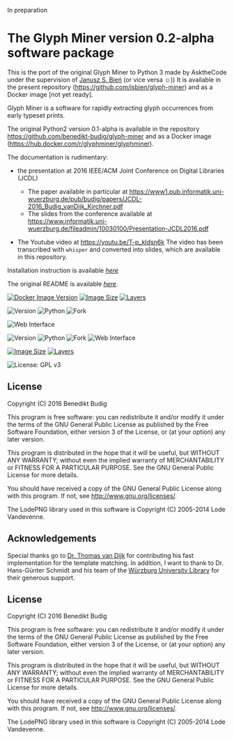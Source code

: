 In preparation

# The Glyph Miner version 0.2-alpha software package
This is the port of the original Glyph Miner to Python 3 made by
AsktheCode under the supervision of [Janusz
S. Bień](https://orcid.org/0000-0001-5006-8183) (or vice versa ☺)) It
is available in the present repository
(https://github.com/jsbien/glyph-miner) and as a Docker image [not yet ready].


Glyph Miner is a software for rapidly extracting glyph occurrences from early
typeset prints. 

The original Python2 version 0.1-alpha is available in the repository
https://github.com/benedikt-budig/glyph-miner and as a Docker image
(https://hub.docker.com/r/glyphminer/glyphminer).

The documentation is rudimentary:

* the presentation at 2016 IEEE/ACM Joint
Conference on Digital Libraries (JCDL)
  * The paper available in particular at https://www1.pub.informatik.uni-wuerzburg.de/pub/budig/papers/JCDL-2016_Budig_vanDijk_Kirchner.pdf
  * The slides from the conference available at https://www.informatik.uni-wuerzburg.de/fileadmin/10030100/Presentation-JCDL2016.pdf

* The Youtube video at https://youtu.be/T-p_kIdsn6k The video has been
transcribed with `whisper` and converted into slides, which are available in
this repository.

Installation instruction is available [*here*](INSTALL.md)

The original README is available [*here*](README.md).

[![Docker Image Version](https://img.shields.io/docker/v/glyphminer/glyphminer?sort=semver)](https://hub.docker.com/r/glyphminer/glyphminer)
[![Image Size](https://img.shields.io/badge/size-203.6MB-lightgrey)](https://hub.docker.com/r/glyphminer/glyphminer) [![Layers](https://img.shields.io/badge/layers-18-blue)](https://hub.docker.com/r/glyphminer/glyphminer)

![Version](https://img.shields.io/badge/version-1.1-blue)
![Python](https://img.shields.io/badge/python-3.8%2B-blue)
![Fork](https://img.shields.io/badge/fork-Python3%20port-blue)

![Web Interface](https://img.shields.io/badge/interface-web--based-brightgreen)

![Version](https://img.shields.io/badge/version-1.1-blue)
![Python](https://img.shields.io/badge/python-3.8%2B-blue)
![Fork](https://img.shields.io/badge/fork-Python3%20port-blue)
![Web Interface](https://img.shields.io/badge/interface-web--based-brightgreen)

[![Image Size](https://img.shields.io/badge/size-203.6MB-lightgrey)](https://hub.docker.com/r/glyphminer/glyphminer) [![Layers](https://imreg.shields.io/badge/layers-18-blue)](https://hub.docker.com/r/glyphminer/glyphminer)


![License: GPL v3](https://img.shields.io/badge/License-GPLv3-blue.svg)

## License
Copyright (C) 2016 Benedikt Budig

This program is free software: you can redistribute it and/or modify
it under the terms of the GNU General Public License as published by
the Free Software Foundation, either version 3 of the License, or
(at your option) any later version.

This program is distributed in the hope that it will be useful,
but WITHOUT ANY WARRANTY; without even the implied warranty of
MERCHANTABILITY or FITNESS FOR A PARTICULAR PURPOSE.  See the
GNU General Public License for more details.

You should have received a copy of the GNU General Public License
along with this program.  If not, see <http://www.gnu.org/licenses/>.

The LodePNG library used in this software is Copyright (C) 2005-2014 Lode
Vandevenne.


## Acknowledgements
Special thanks go to [Dr. Thomas van Dijk](http://www1.informatik.uni-wuerzburg.de/en/staff/dijk_thomas_van/)
for contributing his fast implementation for the template matching. In addition,
I want to thank to Dr. Hans-Günter Schmidt and his team of the
[Würzburg University Library](http://www.bibliothek.uni-wuerzburg.de/en/ub_infos/contact/departments/digitization_centre/)
 for their generous support.

## License
Copyright (C) 2016 Benedikt Budig

This program is free software: you can redistribute it and/or modify
it under the terms of the GNU General Public License as published by
the Free Software Foundation, either version 3 of the License, or
(at your option) any later version.

This program is distributed in the hope that it will be useful,
but WITHOUT ANY WARRANTY; without even the implied warranty of
MERCHANTABILITY or FITNESS FOR A PARTICULAR PURPOSE.  See the
GNU General Public License for more details.

You should have received a copy of the GNU General Public License
along with this program.  If not, see <http://www.gnu.org/licenses/>.

The LodePNG library used in this software is Copyright (C) 2005-2014 Lode
Vandevenne.
